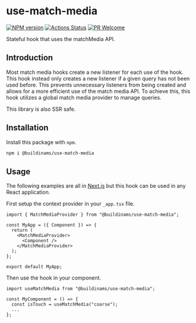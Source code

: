 # use-match-media

[![NPM version][npm-image]][npm-url]
[![Actions Status][ci-image]][ci-url]
[![PR Welcome][npm-downloads-image]][npm-downloads-url]

Stateful hook that uses the matchMedia API.

## Introduction

Most match media hooks create a new listener for each use of the hook. This hook instead only creates a new listener if a given query has not been used before. This prevents unnecessary listeners from being created and allows for a more efficient use of the match media API. To achieve this, this hook utilizes a global match media provider to manage queries.

This library is also SSR safe.

## Installation

Install this package with `npm`.

```bash
npm i @buildinams/use-match-media
```

## Usage

The following examples are all in [Next.js](https://nextjs.org/) but this hook can be used in any React application.

First setup the context provider in your `_app.tsx` file.

```tsx
import { MatchMediaProvider } from "@buildinams/use-match-media";

const MyApp = ({ Component }) => {
  return (
    <MatchMediaProvider>
      <Component />
    </MatchMediaProvider>
  );
};

export default MyApp;
```

Then use the hook in your component.

```tsx
import useMatchMedia from "@buildinams/use-match-media";

const MyComponent = () => {
  const isTouch = useMatchMedia("coarse");
  ...
};
```

[npm-image]: https://img.shields.io/npm/v/@buildinams/use-match-media.svg?style=flat-square&logo=react
[npm-url]: https://npmjs.org/package/@buildinams/use-match-media
[ci-image]: https://github.com/buildinamsterdam/use-match-media/workflows/test/badge.svg
[ci-url]: https://github.com/buildinamsterdam/use-match-media/actions
[npm-downloads-image]: https://img.shields.io/npm/dm/@buildinams/use-match-media.svg
[npm-downloads-url]: https://npmcharts.com/compare/@buildinams/use-match-media?minimal=true

